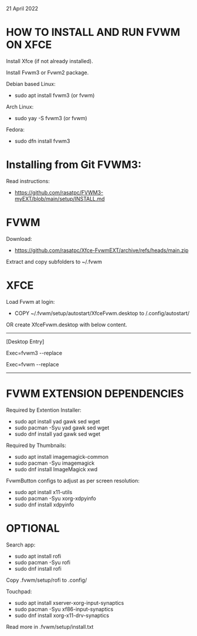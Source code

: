 21 April 2022
# HOW TO INSTALL AND RUN FVWM ON XFCE

Install Xfce (if not already installed).

Install Fvwm3 or Fvwm2 package.

Debian based Linux:
* sudo apt install fvwm3 (or fvwm)

Arch Linux:
* sudo yay -S fvwm3 (or fvwm)

Fedora:
* sudo dfn install fvwm3

# Installing from Git FVWM3:

Read instructions:
* https://github.com/rasatpc/FVWM3-myEXT/blob/main/setup/INSTALL.md

FVWM
====

Download:
* https://github.com/rasatpc/Xfce-FvwmEXT/archive/refs/heads/main.zip

Extract and copy subfolders to ~/.fvwm

XFCE
====

Load Fvwm at login:
* COPY ~/.fvwm/setup/autostart/XfceFvwm.desktop to /.config/autostart/

OR create XfceFvwm.desktop with below content.

---------

[Desktop Entry]

Exec=fvwm3 --replace

Exec=fvwm --replace

-------


# FVWM EXTENSION DEPENDENCIES

Required by Extention Installer:
* sudo apt install yad gawk sed wget
* sudo pacman -Syu yad gawk sed wget
* sudo dnf install yad gawk sed wget

Required by Thumbnails:
* sudo apt install imagemagick-common
* sudo pacman -Syu imagemagick
* sudo dnf install ImageMagick xwd

FvwmButton configs to adjust as per screen resolution:
* sudo apt install x11-utils
* sudo pacman -Syu xorg-xdpyinfo
* sudo dnf install xdpyinfo

# OPTIONAL

Search app:
* sudo apt install rofi
* sudo pacman -Syu rofi
* sudo dnf install rofi

Copy .fvwm/setup/rofi to .config/

Touchpad:
* sudo apt install xserver-xorg-input-synaptics
* sudo pacman -Syu xf86-input-synaptics
* sudo dnf install xorg-x11-drv-synaptics

Read more in .fvwm/setup/install.txt
